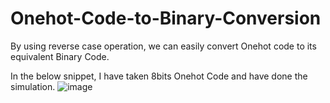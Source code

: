 # Onehot-Code-to-Binary-Conversion
By using reverse case operation, we can easily convert Onehot code to its equivalent Binary Code.

In the below snippet, I have taken 8bits Onehot Code and have done the simulation.
![image](https://github.com/user-attachments/assets/a82fcca6-9ff9-404c-b0a4-7b2ae1ffc582)
